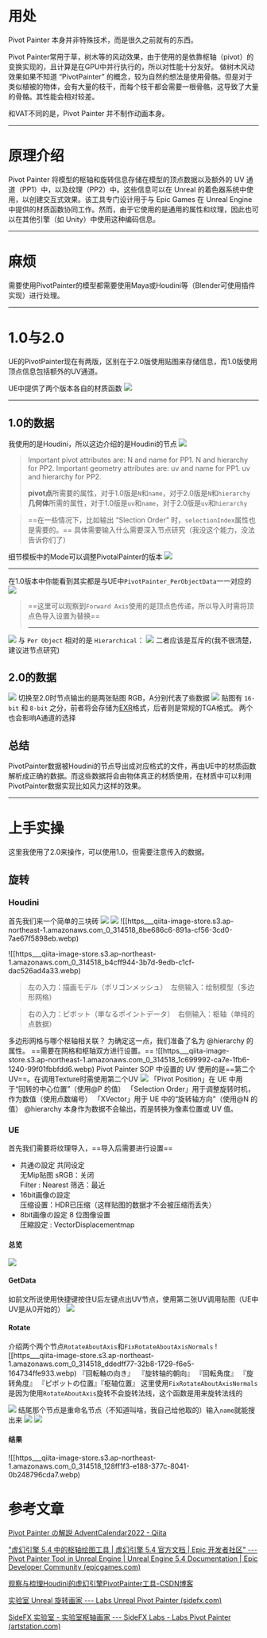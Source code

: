 # 用处

Pivot Painter 本身并非特殊技术，而是很久之前就有的东西。

Pivot Painter常用于草，树木等的风动效果，由于使用的是依靠枢轴（pivot）的变换实现的，且计算是在GPU中并行执行的，所以对性能十分友好。
做树木风动效果如果不知道 “PivotPainter” 的概念，较为自然的想法是使用骨骼。但是对于类似植被的物体，会有大量的枝干，而每个枝干都会需要一根骨骼，这导致了大量的骨骼。其性能会相对较差。

和VAT不同的是，Pivot Painter 并不制作动画本身。
___
# 原理介绍
Pivot Painter 将模型的枢轴和旋转信息存储在模型的顶点数据以及额外的 UV 通道（PP1）中，以及纹理（PP2）中。这些信息可以在 Unreal 的着色器系统中使用，以创建交互式效果。该工具专门设计用于与 Epic Games 在 Unreal Engine 中提供的材质函数协同工作。然而，由于它使用的是通用的属性和纹理，因此也可以在其他引擎（如 Unity）中使用这种编码信息。
___
# 麻烦
需要使用PivotPainter的模型都需要使用Maya或Houdini等（Blender可使用插件实现）进行处理。
___
# 1.0与2.0
UE的PivotPainter现在有两版，区别在于2.0版使用贴图来存储信息，而1.0版使用顶点信息包括额外的UV通道。

UE中提供了两个版本各自的材质函数
![](IMG/Pasted%20image%2020241014205440.png)
___
## 1.0的数据
我使用的是Houdini，所以这边介绍的是Houdini的节点
![](IMG/Pasted%20image%2020241014205601.png)
> Important pivot attributes are: N and name for PP1. N and hierarchy for PP2.
>Important geometry attributes are: uv and name for PP1. uv and hierarchy for PP2.
>
> **pivot点**所需要的属性，对于1.0版是`N`和`name`，对于2.0版是`N`和`hierarchy` 
> **几何体**所需的属性，对于1.0版是`uv`和`name`，对于2.0版是`uv`和`hierarchy`

> ==在一些情况下，比如输出 “Slection Order” 时，`selectionIndex`属性也是需要的。==
> 具体需要输入什么需要深入节点研究（我没这个能力，没法告诉你们了）

细节模板中的Mode可以调整PivotalPainter的版本
![](IMG/Pasted%20image%2020241014210347.png)
___
在1.0版本中你能看到其实都是与UE中`PivotPainter_PerObjectData`一一对应的
![](IMG/Pasted%20image%2020241014210451.png)
> ==这里可以观察到`Forward Axis`使用的是顶点色传递，所以导入时需将顶点色导入设置为替换==
> ___
![](IMG/Pasted%20image%2020241014210610.png)
与 `Per Object` 相对的是 `Hierarchical`：
![](IMG/Pasted%20image%2020241014211005.png)
二者应该是互斥的(我不很清楚，建议进节点研究)

## 2.0的数据
![](IMG/Pasted%20image%2020241014205635.png)
切换至2.0时节点输出的是两张贴图
RGB，A分别代表了些数据
![](IMG/Pasted%20image%2020241014211255.png)
贴图有 `16-bit` 和 `8-bit` 之分，前者将会存储为[EXR](https://www.openexr.com/)格式，后者则是常规的TGA格式。
两个也会影响A通道的选择

## 总结
PivotPainter数据被Houdini的节点导出成对应格式的文件，再由UE中的材质函数解析成正确的数据。而这些数据将会由物体真正的材质使用，在材质中可以利用PivotPainter数据实现比如风力这样的效果。
___
# 上手实操
这里我使用了2.0来操作，可以使用1.0，但需要注意传入的数据。
## 旋转
### Houdini
首先我们来一个简单的三块砖
![](IMG/Pasted%20image%2020241014212615.png)
![](IMG/Pasted%20image%2020241014213737.png)
![[https___qiita-image-store.s3.ap-northeast-1.amazonaws.com_0_314518_8be686c6-891a-cf56-3cd0-7ae67f5898eb.webp)

![[https___qiita-image-store.s3.ap-northeast-1.amazonaws.com_0_314518_b4cff944-3b7d-9edb-c1cf-dac526ad4a33.webp)
>左の入力：描画モデル（ポリゴンメッシュ） 
>左侧输入：绘制模型（多边形网格）  

>右の入力：ピボット（単なるポイントデータ） 
>右侧输入：枢轴（单纯的点数据）

多边形网格与哪个枢轴相关联？
为确定这一点，我们准备了名为 @hierarchy 的属性。
==需要在网格和枢轴双方进行设置。==
![[https___qiita-image-store.s3.ap-northeast-1.amazonaws.com_0_314518_1c699992-ca7e-1fb6-1240-99f01fbbfdd6.webp)
Pivot Painter SOP 中设置的 UV 使用的是==第二个 UV==。在调用Texture时需使用第二个UV
![](IMG/Pasted%20image%2020241014215551.png)
「Pivot Position」在 UE 中用于“回转的中心位置”（使用@P 的值）
「Selection Order」用于调整旋转时机，作为数值（使用点数编号）
「XVector」用于 UE 中的“旋转轴方向”（使用@N 的值）
@hierarchy 本身作为数据不会输出，而是转换为像素位置或 UV 值。
### UE
首先我们需要将纹理导入，==导入后需要进行设置==
- 共通の設定 共同设定  
	无Mip贴图
	sRGB：关闭  
	Filter : Nearest 筛选：最近
- 16bit画像の設定  
	压缩设置：HDR已压缩（这样贴图的数据才不会被压缩而丢失）
- 8bit画像の設定 8 位图像设置  
	圧縮設定 : VectorDisplacementmap
#### 总览
![](IMG/Pasted%20image%2020241014215803.png)
#### GetData
如前文所说使用快捷键按住U后左键点出UV节点，使用第二张UV调用贴图（UE中UV是从0开始的）
![](IMG/Pasted%20image%2020241014220144.png)
#### Rotate
介绍两个两个节点`RotateAboutAxis`和`FixRotateAboutAxisNormals`
![[https___qiita-image-store.s3.ap-northeast-1.amazonaws.com_0_314518_ddedff77-32b8-1729-f6e5-164734ffe933.webp)
	『回転軸の向き』    『旋转轴的朝向』
	『回転角度』           『旋转角度』
	『ピボットの位置』『枢轴位置』
这里使用`FixRotateAboutAxisNormals`是因为使用`RotateAboutAxis`旋转不会旋转法线，这个函数是用来旋转法线的

![](IMG/Pasted%20image%2020241014220651.png)
结尾那个节点是重命名节点（不知道叫啥，我自己给他取的）输入`name`就能搜出来
![](IMG/Pasted%20image%2020241014220847.png)
![](IMG/Pasted%20image%2020241014220916.png)
#### 结果
![[https___qiita-image-store.s3.ap-northeast-1.amazonaws.com_0_314518_128ff1f3-e188-377c-8041-0b248796cda7.webp)
# 参考文章
[Pivot Painter の解説 AdventCalendar2022 - Qiita](https://qiita.com/Muteriku/items/857e02ac746b091a73f3)

["虚幻引擎 5.4 中的枢轴绘图工具 | 虚幻引擎 5.4 官方文档 | Epic 开发者社区" --- Pivot Painter Tool in Unreal Engine | Unreal Engine 5.4 Documentation | Epic Developer Community (epicgames.com)](https://dev.epicgames.com/documentation/en-us/unreal-engine/pivot-painter-tool-in-unreal-engine?application_version=5.4)

[观察与梳理Houdini的虚幻引擎PivotPainter工具-CSDN博客](https://blog.csdn.net/u013412391/article/details/121198267)

[实验室 Unreal 旋转画家 --- Labs Unreal Pivot Painter (sidefx.com)](https://www.sidefx.com/docs/houdini/nodes/sop/labs--unreal_pivotpainter-1.1.html)

[SideFX 实验室 - 实验室枢轴画家 --- SideFX Labs - Labs Pivot Painter (artstation.com)](https://sidefxlabs.artstation.com/projects/wJmoEg)
